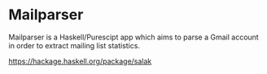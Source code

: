 # Mailparser

Mailparser is a Haskell/Purescipt app which aims to parse a Gmail account in order to extract mailing list statistics.

https://hackage.haskell.org/package/salak

